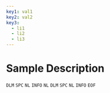 ```yaml
---   
key1: val1
key2: val2
key3:
  - li1
  - li2
  - li3
---   
```

# Sample Description

`DLM` `SPC` `NL` `INFO` `NL` `DLM` `SPC` `NL` `INFO` `EOF`